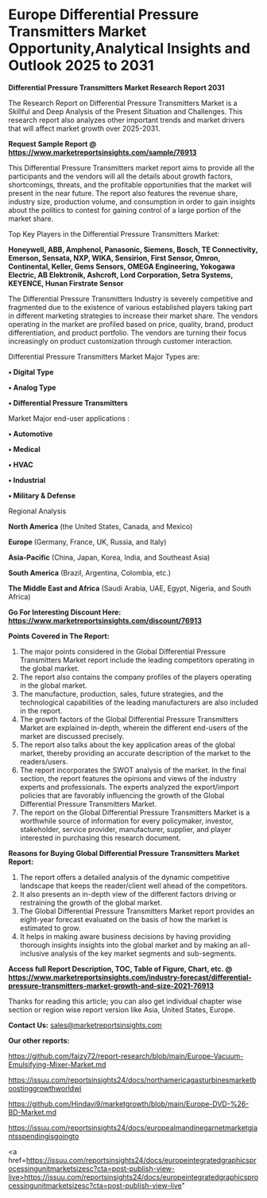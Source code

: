 # Europe Differential Pressure Transmitters Market Opportunity,Analytical Insights and Outlook 2025 to 2031

<strong>Differential Pressure Transmitters Market Research Report 2031</strong>

The Research Report on Differential Pressure Transmitters Market is a Skillful and Deep Analysis of the Present Situation and Challenges. This research report also analyzes other important trends and market drivers that will affect market growth over 2025-2031.

<strong>Request Sample Report @ <a href=https://www.marketreportsinsights.com/sample/76913>https://www.marketreportsinsights.com/sample/76913</a></strong>

This Differential Pressure Transmitters market report aims to provide all the participants and the vendors will all the details about growth factors, shortcomings, threats, and the profitable opportunities that the market will present in the near future. The report also features the revenue share, industry size, production volume, and consumption in order to gain insights about the politics to contest for gaining control of a large portion of the market share.

Top Key Players in the Differential Pressure Transmitters Market:

<strong>Honeywell, ABB, Amphenol, Panasonic, Siemens, Bosch, TE Connectivity, Emerson, Sensata, NXP, WIKA, Sensirion, First Sensor, Omron, Continental, Keller, Gems Sensors, OMEGA Engineering, Yokogawa Electric, AB Elektronik, Ashcroft, Lord Corporation, Setra Systems, KEYENCE, Hunan Firstrate Sensor</strong>

The Differential Pressure Transmitters Industry is severely competitive and fragmented due to the existence of various established players taking part in different marketing strategies to increase their market share. The vendors operating in the market are profiled based on price, quality, brand, product differentiation, and product portfolio. The vendors are turning their focus increasingly on product customization through customer interaction.

Differential Pressure Transmitters Market Major Types are:

<strong>• Digital Type

• Analog Type

• Differential Pressure Transmitters</strong>

Market Major end-user applications :

<strong>• Automotive

• Medical

• HVAC

• Industrial

• Military & Defense</strong>

Regional Analysis

</u><strong><b>North America</b></strong> (the United States, Canada, and Mexico)

<strong><b>Europe </b></strong>(Germany, France, UK, Russia, and Italy)

<strong><b>Asia-Pacific</b></strong> (China, Japan, Korea, India, and Southeast Asia)

<strong><b>South America</b></strong> (Brazil, Argentina, Colombia, etc.)

<strong><b>The Middle East and Africa</b></strong> (Saudi Arabia, UAE, Egypt, Nigeria, and South Africa)

<strong>Go For Interesting Discount Here: <a href=https://www.marketreportsinsights.com/discount/76913>https://www.marketreportsinsights.com/discount/76913</a></strong>

<strong>Points Covered in The Report:</strong>
<ol>
  <li>The major points considered in the Global Differential Pressure Transmitters Market report include the leading competitors operating in the global market.</li>
  <li>The report also contains the company profiles of the players operating in the global market.</li>
  <li>The manufacture, production, sales, future strategies, and the technological capabilities of the leading manufacturers are also included in the report.</li>
  <li>The growth factors of the Global Differential Pressure Transmitters Market are explained in-depth, wherein the different end-users of the market are discussed precisely.</li>
  <li>The report also talks about the key application areas of the global market, thereby providing an accurate description of the market to the readers/users.</li>
  <li>The report incorporates the SWOT analysis of the market. In the final section, the report features the opinions and views of the industry experts and professionals. The experts analyzed the export/import policies that are favorably influencing the growth of the Global Differential Pressure Transmitters Market.</li>
  <li>The report on the Global Differential Pressure Transmitters Market is a worthwhile source of information for every policymaker, investor, stakeholder, service provider, manufacturer, supplier, and player interested in purchasing this research document.</li>
</ol>
<strong>Reasons for Buying Global Differential Pressure Transmitters Market Report:</strong>

<ol>
  <li>The report offers a detailed analysis of the dynamic competitive landscape that keeps the reader/client well ahead of the competitors.</li>
  <li>It also presents an in-depth view of the different factors driving or restraining the growth of the global market.</li>
  <li>The Global Differential Pressure Transmitters Market report provides an eight-year forecast evaluated on the basis of how the market is estimated to grow.</li>
  <li>It helps in making aware business decisions by having providing thorough insights insights into the global market and by making an all-inclusive analysis of the key market segments and sub-segments.</li>
</ol>
<strong>Access full Report Description, TOC, Table of Figure, Chart, etc. @ <a href=https://www.marketreportsinsights.com/industry-forecast/differential-pressure-transmitters-market-growth-and-size-2021-76913>https://www.marketreportsinsights.com/industry-forecast/differential-pressure-transmitters-market-growth-and-size-2021-76913</a></strong>


Thanks for reading this article; you can also get individual chapter wise section or region wise report version like Asia, United States, Europe.

<strong>Contact Us:</strong>
sales@marketreportsinsights.com

<strong>Our other reports:</strong>

<a href=https://github.com/faizy72/report-research/blob/main/Europe-Vacuum-Emulsifying-Mixer-Market.md>https://github.com/faizy72/report-research/blob/main/Europe-Vacuum-Emulsifying-Mixer-Market.md</a>

<a href=https://issuu.com/reportsinsights24/docs/northamericagasturbinesmarketboostinggrowthworldwi>https://issuu.com/reportsinsights24/docs/northamericagasturbinesmarketboostinggrowthworldwi</a>

<a href=https://github.com/Hindavi9/marketgrowth/blob/main/Europe-DVD-%26-BD-Market.md>https://github.com/Hindavi9/marketgrowth/blob/main/Europe-DVD-%26-BD-Market.md</a>

<a href=https://issuu.com/reportsinsights24/docs/europealmandinegarnetmarketgiantsspendingisgoingto>https://issuu.com/reportsinsights24/docs/europealmandinegarnetmarketgiantsspendingisgoingto</a>

<a href=https://issuu.com/reportsinsights24/docs/europeintegratedgraphicsprocessingunitmarketsizesc?cta=post-publish-view-live>https://issuu.com/reportsinsights24/docs/europeintegratedgraphicsprocessingunitmarketsizesc?cta=post-publish-view-live</a>"
